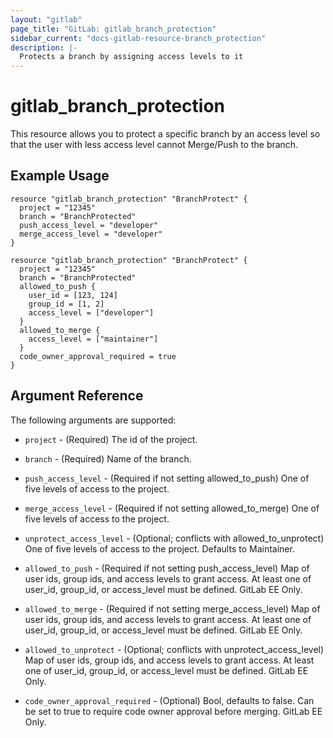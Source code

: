 ```yaml
---
layout: "gitlab"
page_title: "GitLab: gitlab_branch_protection"
sidebar_current: "docs-gitlab-resource-branch_protection"
description: |-
  Protects a branch by assigning access levels to it
---
```


# gitlab\_branch_protection

This resource allows you to protect a specific branch by an access level so that the user with less access level cannot Merge/Push to the branch.

## Example Usage

```hcl
resource "gitlab_branch_protection" "BranchProtect" {
  project = "12345"
  branch = "BranchProtected"
  push_access_level = "developer"
  merge_access_level = "developer"
}
```

```hcl
resource "gitlab_branch_protection" "BranchProtect" {
  project = "12345"
  branch = "BranchProtected"
  allowed_to_push {
    user_id = [123, 124]
    group_id = [1, 2]
    access_level = ["developer"]
  }
  allowed_to_merge {
    access_level = ["maintainer"]
  }
  code_owner_approval_required = true
}
```

## Argument Reference

The following arguments are supported:

* `project` - (Required) The id of the project.

* `branch` - (Required) Name of the branch.

* `push_access_level` - (Required if not setting allowed_to_push) One of five levels of access to the project.

* `merge_access_level` - (Required if not setting allowed_to_merge) One of five levels of access to the project.

* `unprotect_access_level` - (Optional; conflicts with allowed_to_unprotect) One of five levels of access to the project.  Defaults to Maintainer.

* `allowed_to_push` - (Required if not setting push_access_level) Map of user ids, group ids, and access levels to grant access.  At least one of user_id, group_id, or access_level must be defined.  GitLab EE Only.

* `allowed_to_merge` - (Required if not setting merge_access_level) Map of user ids, group ids, and access levels to grant access.  At least one of user_id, group_id, or access_level must be defined.  GitLab EE Only.

* `allowed_to_unprotect` - (Optional; conflicts with unprotect_access_level) Map of user ids, group ids, and access levels to grant access.  At least one of user_id, group_id, or access_level must be defined. GitLab EE Only.

* `code_owner_approval_required` - (Optional) Bool, defaults to false. Can be set to true to require code owner approval before merging.  GitLab EE Only.